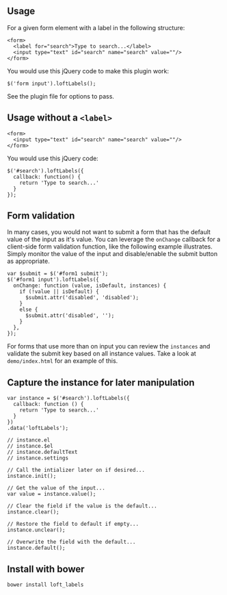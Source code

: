 ## Usage

For a given form element with a label in the following structure:

    <form>
      <label for="search">Type to search...</label>
      <input type="text" id="search" name="search" value=""/>
    </form>

You would use this jQuery code to make this plugin work:

    $('form input').loftLabels();

See the plugin file for options to pass.

## Usage without a `<label>`

    <form>
      <input type="text" id="search" name="search" value=""/>
    </form>

You would use this jQuery code:

    $('#search').loftLabels({
      callback: function() {
        return 'Type to search...'
      }
    });

## Form validation
In many cases, you would not want to submit a form that has the default value of the input as it's value.  You can leverage the `onChange` callback for a client-side form validation function, like the following example illustrates.  Simply monitor the value of the input and disable/enable the submit button as appropriate.

    var $submit = $('#form1 submit');
    $('#form1 input').loftLabels({
      onChange: function (value, isDefault, instances) {
        if (!value || isDefault) {
          $submit.attr('disabled', 'disabled');
        }
        else {
          $submit.attr('disabled', '');
        }
      },
    });

For forms that use more than on input you can review the `instances` and validate the submit key based on all instance values.  Take a look at `demo/index.html` for an example of this.

## Capture the instance for later manipulation

    var instance = $('#search').loftLabels({
      callback: function () {
        return 'Type to search...'
      }
    })
    .data('loftLabels');
    
    // instance.el
    // instance.$el
    // instance.defaultText
    // instance.settings

    // Call the intializer later on if desired...
    instance.init();

    // Get the value of the input...
    var value = instance.value();

    // Clear the field if the value is the default...
    instance.clear();

    // Restore the field to default if empty...
    instance.unclear();

    // Overwrite the field with the default...
    instance.default();

## Install with bower

    bower install loft_labels
